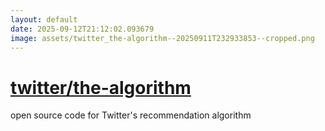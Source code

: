 ```yaml
---
layout: default
date: 2025-09-12T21:12:02.093679
image: assets/twitter_the-algorithm--20250911T232933853--cropped.png
---
```


# [twitter/the-algorithm](https://github.com/twitter/the-algorithm)

open source code for Twitter's recommendation algorithm
